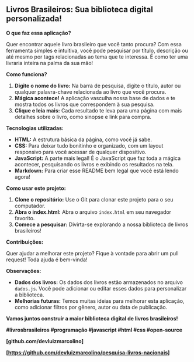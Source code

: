 ##  Livros Brasileiros: Sua biblioteca digital personalizada!

**O que faz essa aplicação?**

Quer encontrar aquele livro brasileiro que você tanto procura? Com essa ferramenta simples e intuitiva, você pode pesquisar por título, descrição ou até mesmo por tags relacionadas ao tema que te interessa. É como ter uma livraria inteira na palma da sua mão!

**Como funciona?**

1. **Digite o nome do livro:** Na barra de pesquisa, digite o título, autor ou qualquer palavra-chave relacionada ao livro que você procura.
2. **Mágica acontece!** A aplicação vasculha nossa base de dados e te mostra todos os livros que correspondem à sua pesquisa.
3. **Clique e leia mais:** Cada resultado te leva para uma página com mais detalhes sobre o livro, como sinopse e link para compra.

**Tecnologias utilizadas:**

* **HTML:** A estrutura básica da página, como você já sabe.
* **CSS:** Para deixar tudo bonitinho e organizado, com um layout responsivo para você acessar de qualquer dispositivo.
* **JavaScript:** A parte mais legal! É o JavaScript que faz toda a mágica acontecer, pesquisando os livros e exibindo os resultados na tela.
* **Markdown:** Para criar esse README bem legal que você está lendo agora!

**Como usar este projeto:**

1. **Clone o repositório:** Use o Git para clonar este projeto para o seu computador.
2. **Abra o index.html:** Abra o arquivo `index.html` em seu navegador favorito.
3. **Comece a pesquisar:** Divirta-se explorando a nossa biblioteca de livros brasileiros!

**Contribuições:**

Quer ajudar a melhorar este projeto? Fique à vontade para abrir um pull request! Toda ajuda é bem-vinda!

**Observações:**

* **Dados dos livros:** Os dados dos livros estão armazenados no arquivo `dados.js`. Você pode adicionar ou editar esses dados para personalizar a biblioteca.
* **Melhorias futuras:** Temos muitas ideias para melhorar esta aplicação, como adicionar filtros por gênero, autor ou data de publicação.

**Vamos juntos construir a maior biblioteca digital de livros brasileiros!** 

**#livrosbrasileiros #programação #javascript #html #css #open-source**


**[github.com/devluizmarcolino]**

**[https://github.com/devluizmarcolino/pesquisa-livros-nacionais]**


